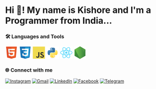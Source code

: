# Hi 👋! My name is Kishore and I'm a Programmer from India...


### 🛠 Languages and Tools
<p align="left">
  <img src="https://raw.githubusercontent.com/devicons/devicon/master/icons/html5/html5-original.svg" width="40" height="40"/>
  <img src="https://raw.githubusercontent.com/devicons/devicon/master/icons/css3/css3-original.svg" width="40" height="40"/>
  <img src="https://raw.githubusercontent.com/devicons/devicon/master/icons/javascript/javascript-original.svg" width="40" height="40"/>
  <img src="https://raw.githubusercontent.com/devicons/devicon/master/icons/python/python-original.svg" width="40" height="40"/>
  <img src="https://raw.githubusercontent.com/devicons/devicon/master/icons/react/react-original.svg" width="40" height="40"/>
  <img src="https://raw.githubusercontent.com/devicons/devicon/master/icons/nodejs/nodejs-original.svg" width="40" height="40"/>
</p>

### 🌐 Connect with me
[![Instagram](https://img.shields.io/badge/Instagram-%23E4405F.svg?&style=for-the-badge&logo=instagram&logoColor=white)](https://www.instagram.com/x.kishxre.x?igsh=azh2OGZ0eHRyOWIy&utm_source=qr)
[![Gmail](https://img.shields.io/badge/Gmail-D14836.svg?&style=for-the-badge&logo=gmail&logoColor=white)](mailto:kishorekandasamy1811@gmail.com)
[![LinkedIn](https://img.shields.io/badge/LinkedIn-%230077B5.svg?&style=for-the-badge&logo=linkedin&logoColor=white)](https://www.linkedin.com/in/kishore-k-133392385/)
[![Facebook](https://img.shields.io/badge/Facebook-%231877F2.svg?&style=for-the-badge&logo=facebook&logoColor=white)](https://www.facebook.com/share/1B9dR5LGsq/?mibextid=wwXIfr)
[![Telegram](https://img.shields.io/badge/Telegram-2CA5E0?style=for-the-badge&logo=telegram&logoColor=white)](https://t.me/kishxre_k)
